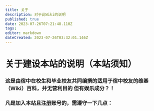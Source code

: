 ```yaml
---
title: 关于
description: 对于此Wiki的说明
published: true
date: 2023-07-26T07:21:48.110Z
tags: 
editor: markdown
dateCreated: 2023-07-26T03:32:01.146Z
---
```


# 关于建设本站的说明（本站须知）

### 这是由宿中在校生和毕业校友共同编撰的适用于宿中校友的维基（Wiki）百科，并无营利目的     <span class="heimu" title="你知道的太多了">但有娱乐成分？！</span>

### 凡是加入本站且注册账号的，需遵守一下几点：


